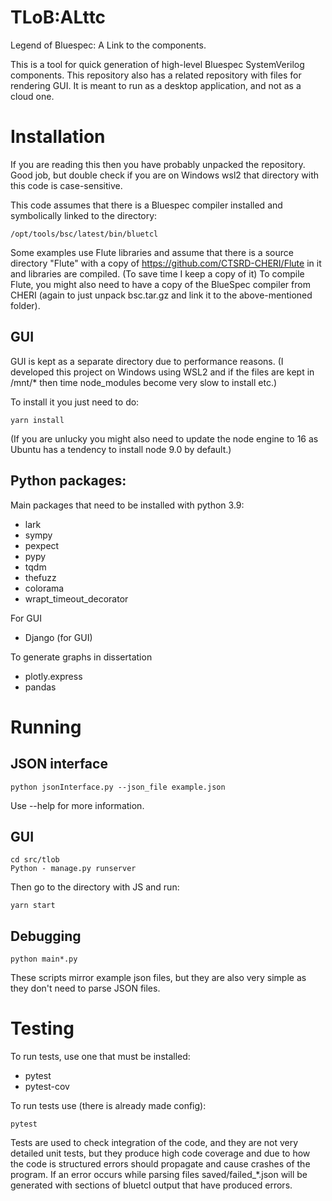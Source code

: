 # TLoB:ALttc
Legend of Bluespec: A Link to the components.

This is a tool for quick generation of high-level Bluespec SystemVerilog components. This repository also has a related repository with files for rendering GUI. It is meant to run as a desktop application, and not as a cloud one.

# Installation
If you are reading this then you have probably unpacked the repository.
Good job, but double check if you are on Windows wsl2 that directory with this code is case-sensitive.

This code assumes that there is a Bluespec compiler installed and symbolically linked to the directory:

    /opt/tools/bsc/latest/bin/bluetcl

Some examples use Flute libraries and assume that there is a source directory "Flute" with a copy of https://github.com/CTSRD-CHERI/Flute in it and libraries are compiled. (To save time I keep a copy of it)
To compile Flute, you might also need to have a copy of the BlueSpec compiler from CHERI (again to just unpack bsc.tar.gz and link it to the above-mentioned folder).


## GUI
GUI is kept as a separate directory due to performance reasons.
(I developed this project on Windows using WSL2 and if the files are kept in /mnt/* then time node_modules become very slow to install etc.)

To install it you just need to do:

    yarn install

(If you are unlucky you might also need to update the node engine to 16 as Ubuntu has a tendency to install node 9.0 by default.)

## Python packages:
Main packages that need to be installed with python 3.9:

- lark
- sympy
- pexpect
- pypy
- tqdm
- thefuzz
- colorama
- wrapt_timeout_decorator

For GUI
- Django (for GUI)

To generate graphs in dissertation
- plotly.express
- pandas

# Running
## JSON interface
    python jsonInterface.py --json_file example.json

Use --help for more information.
   
## GUI
    cd src/tlob
    Python - manage.py runserver

Then go to the directory with JS and run:

    yarn start

## Debugging
    python main*.py

These scripts mirror example json files, but they are also very simple as they don't need to parse JSON files.

# Testing
To run tests, use one that must be installed:

- pytest
- pytest-cov

To run tests use (there is already made config):

    pytest

Tests are used to check integration of the code, and they are not very detailed unit tests, but they produce high code coverage and due to how the code is structured errors should propagate and cause crashes of the program. If an error occurs while parsing files saved/failed_*.json will be generated with sections of bluetcl output that have produced errors.
